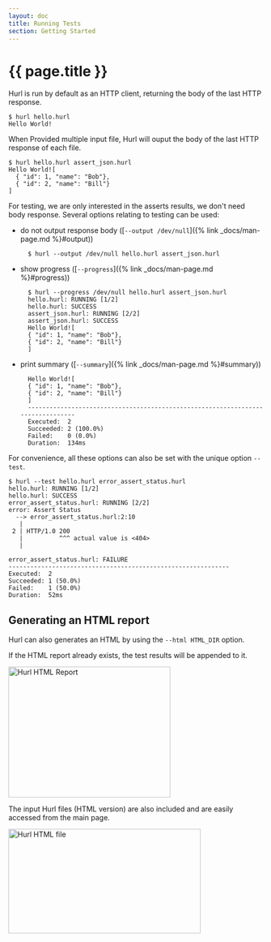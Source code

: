 ```yaml
---
layout: doc
title: Running Tests
section: Getting Started
---
```


# {{ page.title }}

Hurl is run by default as an HTTP client, returning the body of the last HTTP response.

```shell
$ hurl hello.hurl
Hello World!
```

When Provided multiple input file, Hurl will ouput the body of the last HTTP response of each file.

```
$ hurl hello.hurl assert_json.hurl
Hello World![
  { "id": 1, "name": "Bob"},
  { "id": 2, "name": "Bill"}
]
```


For testing, we are only interested in the asserts results, we don't need body response.
Several options relating to testing can be used:

- do not output response body ([`--output /dev/null`]({% link _docs/man-page.md %}#output))

        $ hurl --output /dev/null hello.hurl assert_json.hurl
        

- show progress ([`--progress`]({% link _docs/man-page.md %}#progress))

        $ hurl --progress /dev/null hello.hurl assert_json.hurl
        hello.hurl: RUNNING [1/2]
        hello.hurl: SUCCESS
        assert_json.hurl: RUNNING [2/2]
        assert_json.hurl: SUCCESS
        Hello World![
        { "id": 1, "name": "Bob"},
        { "id": 2, "name": "Bill"}
        ]

- print summary ([`--summary`]({% link _docs/man-page.md %}#summary))

        Hello World![
        { "id": 1, "name": "Bob"},
        { "id": 2, "name": "Bill"}
        ]
        --------------------------------------------------------------------------------
        Executed:  2
        Succeeded: 2 (100.0%)
        Failed:    0 (0.0%)
        Duration:  134ms


For convenience, all these options can also be set with the unique option `--test`.

```
$ hurl --test hello.hurl error_assert_status.hurl 
hello.hurl: RUNNING [1/2]
hello.hurl: SUCCESS
error_assert_status.hurl: RUNNING [2/2]
error: Assert Status
  --> error_assert_status.hurl:2:10
   |
 2 | HTTP/1.0 200
   |          ^^^ actual value is <404>
   |

error_assert_status.hurl: FAILURE
-------------------------------------------------------------
Executed:  2
Succeeded: 1 (50.0%)
Failed:    1 (50.0%)
Duration:  52ms
```


## Generating an HTML report

Hurl can also generates an HTML by using the `--html HTML_DIR` option.

If the HTML report already exists, the test results will be appended to it.

<img src="/assets/img/hurl-html-report.png" width="320" height="258" alt="Hurl HTML Report">

The input Hurl files (HTML version) are also included and are easily accessed from the main page.

<img src="/assets/img/hurl-html-file.png"  width="380" height="206" alt="Hurl HTML file">

